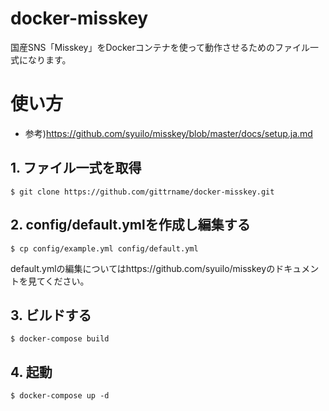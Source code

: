 # docker-misskey
国産SNS「Misskey」をDockerコンテナを使って動作させるためのファイル一式になります。  

# 使い方

* 参考)https://github.com/syuilo/misskey/blob/master/docs/setup.ja.md

## 1. ファイル一式を取得
```
$ git clone https://github.com/gittrname/docker-misskey.git
```

## 2. config/default.ymlを作成し編集する
```
$ cp config/example.yml config/default.yml
```
default.ymlの編集についてはhttps://github.com/syuilo/misskeyのドキュメントを見てください。

## 3. ビルドする
```
$ docker-compose build
```

## 4. 起動
```
$ docker-compose up -d
```

